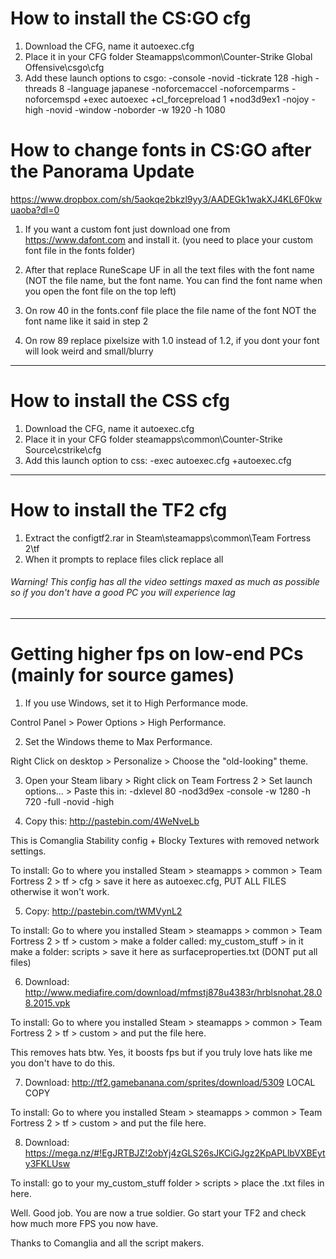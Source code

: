 # How to install the CS:GO cfg
1. Download the CFG, name it autoexec.cfg
2. Place it in your CFG folder Steamapps\common\Counter-Strike Global Offensive\csgo\cfg
3. Add these launch options to csgo: -console -novid -tickrate 128 -high -threads 8 -language japanese -noforcemaccel -noforcemparms -noforcemspd +exec autoexec +cl_forcepreload 1 +nod3d9ex1 -nojoy -high -novid -window -noborder -w 1920 -h 1080

# How to change fonts in CS:GO after the Panorama Update
https://www.dropbox.com/sh/5aokqe2bkzl9yy3/AADEGk1wakXJ4KL6F0kwuaoba?dl=0

1. If you want a custom font just download one from https://www.dafont.com and install it. (you need to place your custom font file in the fonts folder) 

2. After that replace RuneScape UF in all the text files with the font name (NOT the file name, but the font name. You can find the font name when you open the font file on the top left)

3. On row 40 in the fonts.conf file place the file name of the font NOT the font name like it said in step 2 

4. On row 89 replace pixelsize with 1.0 instead of 1.2, if you dont your font will look weird and small/blurry

-----------------------------------------------------------------------------------------------------------------------------------

# How to install the CSS cfg
1. Download the CFG, name it autoexec.cfg
2. Place it in your CFG folder steamapps\common\Counter-Strike Source\cstrike\cfg
3. Add this launch option to css: -exec autoexec.cfg +autoexec.cfg

-----------------------------------------------------------------------------------------------------------------------------------

# How to install the TF2 cfg
1. Extract the configtf2.rar in Steam\steamapps\common\Team Fortress 2\tf
2. When it prompts to replace files click replace all
###### Warning! This config has all the video settings maxed as much as possible so if you don't have a good PC you will experience lag 

-----------------------------------------------------------------------------------------------------------------------------------

# Getting higher fps on low-end PCs (mainly for source games)

1. If you use Windows, set it to High Performance mode.

Control Panel > Power Options > High Performance.

2. Set the Windows theme to Max Performance.

Right Click on desktop > Personalize > Choose the "old-looking" theme.

3. Open your Steam libary > Right click on Team Fortress 2 > Set launch options... > Paste this in:
-dxlevel 80 -nod3d9ex -console -w 1280 -h 720 -full -novid -high

4. Copy this: http://pastebin.com/4WeNveLb

This is Comanglia Stability config + Blocky Textures with removed network settings.

To install: Go to where you installed Steam > steamapps > common > Team Fortress 2 > tf > cfg > save it here as autoexec.cfg, PUT ALL FILES otherwise it won't work.

5. Copy: http://pastebin.com/tWMVynL2

To install: Go to where you installed Steam > steamapps > common > Team Fortress 2 > tf > custom > make a folder called: my_custom_stuff > in it make a folder: scripts > save it here as surfaceproperties.txt (DONT put all files)

6. Download: http://www.mediafire.com/download/mfmstj878u4383r/hrblsnohat.28.08.2015.vpk

To install: Go to where you installed Steam > steamapps > common > Team Fortress 2 > tf > custom > and put the file here.

This removes hats btw. Yes, it boosts fps but if you truly love hats like me you don't have to do this.

7. Download: http://tf2.gamebanana.com/sprites/download/5309 LOCAL COPY

To install: Go to where you installed Steam > steamapps > common > Team Fortress 2 > tf > custom > and put the file here.

8. Download: https://mega.nz/#!EgJRTBJZ!2obYj4zGLS26sJKCiGJgz2KpAPLlbVXBEyty3FKLUsw

To install: go to your my_custom_stuff folder > scripts > place the .txt files in here.

Well. Good job. You are now a true soldier.
Go start your TF2 and check how much more FPS you now have.

Thanks to Comanglia and all the script makers.

